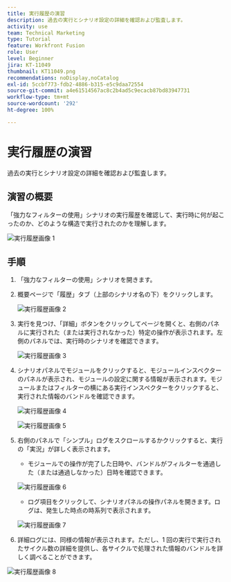 ```yaml
---
title: 実行履歴の演習
description: 過去の実行とシナリオ設定の詳細を確認および監査します。
activity: use
team: Technical Marketing
type: Tutorial
feature: Workfront Fusion
role: User
level: Beginner
jira: KT-11049
thumbnail: KT11049.png
recommendations: noDisplay,noCatalog
exl-id: 5ccbf773-fdb2-4886-b315-e5c9daa72554
source-git-commit: a4e61514567ac8c2b4ad5c9ecacb87bd83947731
workflow-type: tm+mt
source-wordcount: '292'
ht-degree: 100%

---
```


# 実行履歴の演習

過去の実行とシナリオ設定の詳細を確認および監査します。

## 演習の概要

「強力なフィルターの使用」シナリオの実行履歴を確認して、実行時に何が起こったのか、どのような構造で実行されたのかを理解します。

![実行履歴画像 1](../12-exercises/assets/execution-history-walkthrough-1.png)

## 手順

1. 「強力なフィルターの使用」シナリオを開きます。
1. 概要ページで「履歴」タブ（上部のシナリオ名の下）をクリックします。

   ![実行履歴画像 2](../12-exercises/assets/execution-history-walkthrough-2.png)

1. 実行を見つけ、「詳細」ボタンをクリックしてページを開くと、右側のパネルに実行された（または実行されなかった）特定の操作が表示されます。左側のパネルでは、実行時のシナリオを確認できます。

   ![実行履歴画像 3](../12-exercises/assets/execution-history-walkthrough-3.png)

1. シナリオパネルでモジュールをクリックすると、モジュールインスペクターのパネルが表示され、モジュールの設定に関する情報が表示されます。モジュールまたはフィルターの横にある実行インスペクターをクリックすると、実行された情報のバンドルを確認できます。

   ![実行履歴画像 4](../12-exercises/assets/execution-history-walkthrough-4.png)

   ![実行履歴画像 5](../12-exercises/assets/execution-history-walkthrough-5.png)


1. 右側のパネルで「シンプル」ログをスクロールするかクリックすると、実行の「実況」が詳しく表示されます。

   + モジュールでの操作が完了した日時や、バンドルがフィルターを通過した（または通過しなかった）日時を確認できます。

   ![実行履歴画像 6](../12-exercises/assets/execution-history-walkthrough-6.png)

   + ログ項目をクリックして、シナリオパネルの操作パネルを開きます。ログは、発生した時点の時系列で表示されます。


   ![実行履歴画像 7](../12-exercises/assets/execution-history-walkthrough-7.png)


1. 詳細ログには、同様の情報が表示されます。ただし、1 回の実行で実行されたサイクル数の詳細を提供し、各サイクルで処理された情報のバンドルを詳しく調べることができます。

![実行履歴画像 8](../12-exercises/assets/execution-history-walkthrough-8.png)
